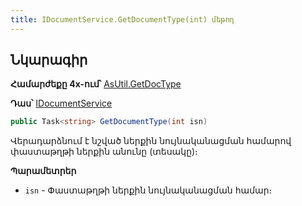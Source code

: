```yaml
---
title: IDocumentService.GetDocumentType(int) մեթոդ
---
```


## Նկարագիր

**Համարժեքը 4x-ում՝** [AsUtil.GetDocType](https://armsoft.github.io/as4x-docs/HTM/ProgrGuide/Functions/Functions/DocumentsCirculation/GetDocType.html)

**Դաս՝** [IDocumentService](../IDocumentService.md)

```c#
public Task<string> GetDocumentType(int isn)
```

Վերադարձնում է նշված ներքին նույնականացման համարով փաստաթղթի ներքին անունը (տեսակը)։

**Պարամետրեր**

* `isn` - Փաստաթղթի ներքին նույնականացման համար։
